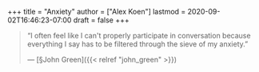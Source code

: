 +++
title = "Anxiety"
author = ["Alex Koen"]
lastmod = 2020-09-02T16:46:23-07:00
draft = false
+++

> “I often feel like I can't properly participate in conversation because everything I say has to be filtered through the sieve of my anxiety.”
>
> — [§John Green]({{< relref "john_green" >}})
